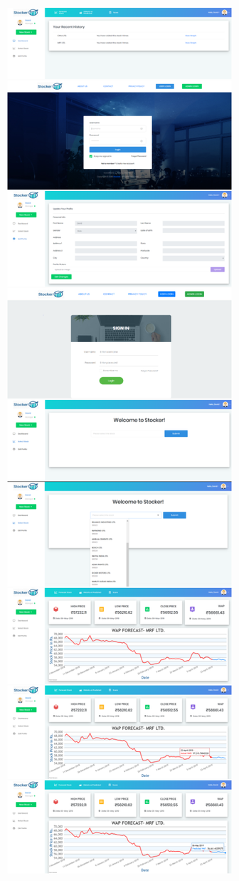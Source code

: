 ![](img/stocker_landingpage.jpg)
![](img/stocker_loginpage.jpg)
![](img/stocker_editprofile.jpg)
![](img/stocker_adminlogin.jpg)
![](img/stocker_userpage.jpg)
![](img/stocker_stocks.jpg)
![](img/stocker_predictedgraph.jpg)
![](img/stocker_actualdate.jpg)
![](img/stocker_predicteddategraph.jpg)

